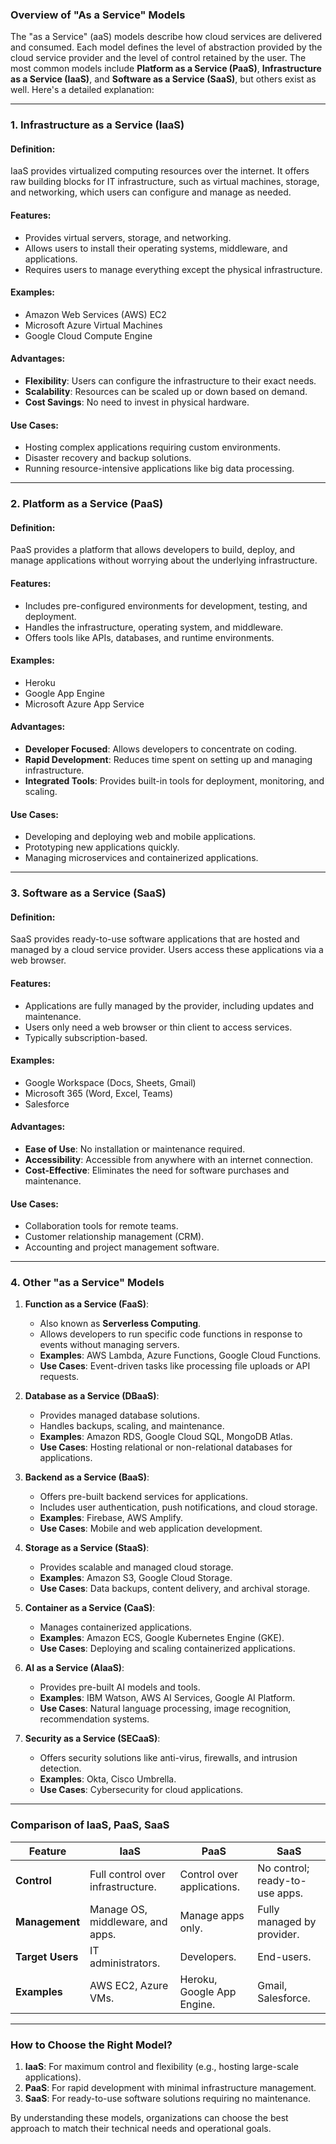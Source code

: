 ### Overview of "As a Service" Models
The "as a Service" (aaS) models describe how cloud services are delivered and consumed. Each model defines the level of abstraction provided by the cloud service provider and the level of control retained by the user. The most common models include **Platform as a Service (PaaS)**, **Infrastructure as a Service (IaaS)**, and **Software as a Service (SaaS)**, but others exist as well. Here's a detailed explanation:

---

### **1. Infrastructure as a Service (IaaS)**

#### **Definition**:
IaaS provides virtualized computing resources over the internet. It offers raw building blocks for IT infrastructure, such as virtual machines, storage, and networking, which users can configure and manage as needed.

#### **Features**:
- Provides virtual servers, storage, and networking.
- Allows users to install their operating systems, middleware, and applications.
- Requires users to manage everything except the physical infrastructure.

#### **Examples**:
- Amazon Web Services (AWS) EC2
- Microsoft Azure Virtual Machines
- Google Cloud Compute Engine

#### **Advantages**:
- **Flexibility**: Users can configure the infrastructure to their exact needs.
- **Scalability**: Resources can be scaled up or down based on demand.
- **Cost Savings**: No need to invest in physical hardware.

#### **Use Cases**:
- Hosting complex applications requiring custom environments.
- Disaster recovery and backup solutions.
- Running resource-intensive applications like big data processing.

---

### **2. Platform as a Service (PaaS)**

#### **Definition**:
PaaS provides a platform that allows developers to build, deploy, and manage applications without worrying about the underlying infrastructure.

#### **Features**:
- Includes pre-configured environments for development, testing, and deployment.
- Handles the infrastructure, operating system, and middleware.
- Offers tools like APIs, databases, and runtime environments.

#### **Examples**:
- Heroku
- Google App Engine
- Microsoft Azure App Service

#### **Advantages**:
- **Developer Focused**: Allows developers to concentrate on coding.
- **Rapid Development**: Reduces time spent on setting up and managing infrastructure.
- **Integrated Tools**: Provides built-in tools for deployment, monitoring, and scaling.

#### **Use Cases**:
- Developing and deploying web and mobile applications.
- Prototyping new applications quickly.
- Managing microservices and containerized applications.

---

### **3. Software as a Service (SaaS)**

#### **Definition**:
SaaS provides ready-to-use software applications that are hosted and managed by a cloud service provider. Users access these applications via a web browser.

#### **Features**:
- Applications are fully managed by the provider, including updates and maintenance.
- Users only need a web browser or thin client to access services.
- Typically subscription-based.

#### **Examples**:
- Google Workspace (Docs, Sheets, Gmail)
- Microsoft 365 (Word, Excel, Teams)
- Salesforce

#### **Advantages**:
- **Ease of Use**: No installation or maintenance required.
- **Accessibility**: Accessible from anywhere with an internet connection.
- **Cost-Effective**: Eliminates the need for software purchases and maintenance.

#### **Use Cases**:
- Collaboration tools for remote teams.
- Customer relationship management (CRM).
- Accounting and project management software.

---

### **4. Other "as a Service" Models**

1. **Function as a Service (FaaS)**:
   - Also known as **Serverless Computing**.
   - Allows developers to run specific code functions in response to events without managing servers.
   - **Examples**: AWS Lambda, Azure Functions, Google Cloud Functions.
   - **Use Cases**: Event-driven tasks like processing file uploads or API requests.

2. **Database as a Service (DBaaS)**:
   - Provides managed database solutions.
   - Handles backups, scaling, and maintenance.
   - **Examples**: Amazon RDS, Google Cloud SQL, MongoDB Atlas.
   - **Use Cases**: Hosting relational or non-relational databases for applications.

3. **Backend as a Service (BaaS)**:
   - Offers pre-built backend services for applications.
   - Includes user authentication, push notifications, and cloud storage.
   - **Examples**: Firebase, AWS Amplify.
   - **Use Cases**: Mobile and web application development.

4. **Storage as a Service (StaaS)**:
   - Provides scalable and managed cloud storage.
   - **Examples**: Amazon S3, Google Cloud Storage.
   - **Use Cases**: Data backups, content delivery, and archival storage.

5. **Container as a Service (CaaS)**:
   - Manages containerized applications.
   - **Examples**: Amazon ECS, Google Kubernetes Engine (GKE).
   - **Use Cases**: Deploying and scaling containerized applications.

6. **AI as a Service (AIaaS)**:
   - Provides pre-built AI models and tools.
   - **Examples**: IBM Watson, AWS AI Services, Google AI Platform.
   - **Use Cases**: Natural language processing, image recognition, recommendation systems.

7. **Security as a Service (SECaaS)**:
   - Offers security solutions like anti-virus, firewalls, and intrusion detection.
   - **Examples**: Okta, Cisco Umbrella.
   - **Use Cases**: Cybersecurity for cloud applications.

---

### **Comparison of IaaS, PaaS, SaaS**
| **Feature**              | **IaaS**                              | **PaaS**                     | **SaaS**                       |
|---------------------------|---------------------------------------|------------------------------|--------------------------------|
| **Control**              | Full control over infrastructure.    | Control over applications.   | No control; ready-to-use apps.|
| **Management**           | Manage OS, middleware, and apps.     | Manage apps only.            | Fully managed by provider.    |
| **Target Users**         | IT administrators.                   | Developers.                  | End-users.                    |
| **Examples**             | AWS EC2, Azure VMs.                  | Heroku, Google App Engine.   | Gmail, Salesforce.            |

---

### **How to Choose the Right Model?**
1. **IaaS**: For maximum control and flexibility (e.g., hosting large-scale applications).
2. **PaaS**: For rapid development with minimal infrastructure management.
3. **SaaS**: For ready-to-use software solutions requiring no maintenance.

By understanding these models, organizations can choose the best approach to match their technical needs and operational goals.